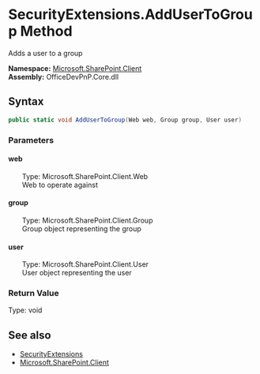 # SecurityExtensions.AddUserToGroup Method  
 Adds a user to a group   

**Namespace:** [Microsoft.SharePoint.Client](Microsoft.SharePoint.Client.md)  
**Assembly:** OfficeDevPnP.Core.dll  
## Syntax
```C#
public static void AddUserToGroup(Web web, Group group, User user)
```
### Parameters
#### web  
&emsp;&emsp;Type: Microsoft.SharePoint.Client.Web  
&emsp;&emsp;Web to operate against  

  

#### group  
&emsp;&emsp;Type: Microsoft.SharePoint.Client.Group  
&emsp;&emsp;Group object representing the group  

  

#### user  
&emsp;&emsp;Type: Microsoft.SharePoint.Client.User  
&emsp;&emsp;User object representing the user  

  

### Return Value
Type: void  

## See also
- [SecurityExtensions](Microsoft.SharePoint.Client.SecurityExtensions.md) 
- [Microsoft.SharePoint.Client](Microsoft.SharePoint.Client.md) 
